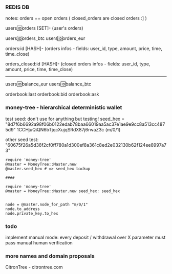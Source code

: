### REDIS DB

notes: orders == open orders ( closed_orders are closed orders :] )


users:id:orders  [SET]- (user's orders) 

users:id:orders_btc
users:id:orders_eur

orders:id [HASH]- (orders infos - fields: user_id, type, amount, price, time, time_close)

orders_closed:id [HASH]- (closed orders infos - fields: user_id, type, amount, price, time, time_close)

---

users:id:balance_eur 
users:id:balance_btc

orderbook:last
orderbook:bid
orderbook:ask


### money-tree - hierarchical deterministic wallet

test seed: don't use for anything but testing!
seed_hex = "8d7f6b6692a98f06b0122edab78baa66019aa5ac37e1ae9e9cc8a513cc4875d9"
1CCHjuQiQN6bTjqcXujqSRdX87j6rwaZ3c (m/0/1)

other seed test:
"60675f26a5d36f2cf0ff780a1d300ef8a361c8ed2e032130b62f124ee8997a73" 


    require 'money-tree'
    @master = MoneyTree::Master.new
    @master.seed_hex # => seed_hex backup

    ####
    
    require 'money-tree'
    @master = MoneyTree::Master.new seed_hex: seed_hex
    

    node = @master.node_for_path "m/0/1"
    node.to_address
    node.private_key.to_hex



### todo 

implement manual mode: every deposit / withdrawal over X parameter must pass manual human verification


### more names and domain proposals

CitronTree - citrontree.com



